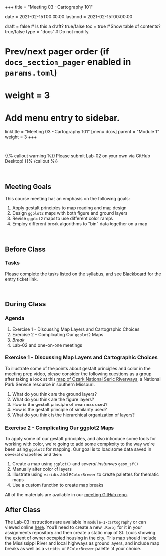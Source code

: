 +++
  title = "Meeting 03 - Cartography 101"
  
  date = 2021-02-15T00:00:00
  lastmod = 2021-02-15T00:00:00
  
  draft = false  # Is this a draft? true/false
  toc = true  # Show table of contents? true/false
  type = "docs"  # Do not modify.
  
  # Prev/next pager order (if `docs_section_pager` enabled in `params.toml`)
  # weight = 3
  
  # Add menu entry to sidebar.
  linktitle = "Meeting 03 - Cartography 101"
  [menu.docs]
  parent = "Module 1"
  weight = 3
+++

<br> 

{{% callout warning %}}
Please submit Lab-02 on your own via GitHub Desktop!
{{% /callout %}}

<br>

## Meeting Goals
This course meeting has an emphasis on the following goals:

  1. Apply gestalt principles to map reading and map design
  2. Design `ggplot2` maps with both figure and ground layers
  3. Revise `ggplot2` maps to use different color ramps
  4. Employ different break algorithms to "bin" data together on a map

<br>

## Before Class
### Tasks
Please complete the tasks listed on the [syllabus](https://slu-soc5650.github.io/syllabus/module-1-course-introduction.html), and see [Blackboard](https://blackboard.slu.edu) for the entry ticket link.

<br>

## During Class
### Agenda

  1. Exercise 1 - Discussing Map Layers and Cartographic Choices
  2. Exercise 2 - Complicating Our `ggplot2` Maps
  3. *Break*
  4. Lab-02 and one-on-one meetings

### Exercise 1 - Discussing Map Layers and Cartographic Choices
To illustrate some of the points about gestalt principles and color in the meeting prep video, please consider the following questions as a group after taking a look at this [map of Ozark National Senic Riverways](http://npmaps.com/wp-content/uploads/ozark-map.jpg), a National Park Service resource in southern Missouri. 

  1. What do you think are the ground layers?
  2. What do you think are the figure layers?
  3. How is the gestalt principle of nearness used?
  4. How is the gestalt principle of similarity used?
  5. What do you think is the hierarchical organization of layers?

### Exercise 2 - Complicating Our ggplot2 Maps
To apply some of our gestalt principles, and also introduce some tools for working with color, we're going to add some complexity to the way we're been using `ggplot2` for mapping. Our goal is to load some data saved in several shapefiles and then:

  1. Create a map using `ggplot()` and *several instances* `geom_sf()`
  2. Manually alter color of layers
  3. Illustrate using `viridis` and `RColorBrewer` to create palettes for thematic maps
  4. Use a custom function to create map breaks
  
All of the materials are available in our [meeting GitHub repo](http://github.com/slu-soc5650/module-1-cartography). 

## After Class
The Lab-03 instructions are available in `module-1-cartography` or can viewed online [here](https://github.com/slu-soc5650/module-1-cartography/blob/master/assignments/lab-03.pdf). You'll need to create a new `.Rproj` for it in your assignments repository and then create a static map of St. Louis showing the extent of owner occupied housing in the city. This map should include the Mississippi River and local highways as ground layers, and include map breaks as well as a `viridis` or `RColorBrewer` palette of your choice.

